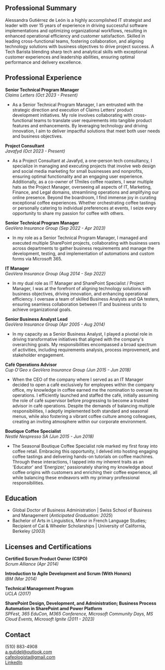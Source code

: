 ## Professional Summary
<p>Alessandra Gutiérrez de León is a highly accomplished IT strategist and leader with over 15 years of experience in driving successful software implementations and optimizing organizational workflows, resulting in enhanced operational efficiency and customer satisfaction. Skilled in leading cross-functional teams, fostering collaboration, and aligning technology solutions with business objectives to drive project success. A Tech Barista blending sharp tech and analytical skills with exceptional customer experiences and leadership abilities, ensuring optimal performance and delivery excellence.</p>


## Professional Experience
**Senior Technical Program Manager**
<br>_Claims Letters (Oct 2023 - Present)_</br>
- As a Senior Technical Program Manager, I am entrusted with the strategic direction and execution of Claims Letters’ product development initiatives. My role involves collaborating with cross-functional teams to translate user requirements into tangible product features and enhancements. By leveraging technology and driving innovation, I aim to   deliver impactful solutions that meet both user needs and business objectives.


**Project Consultant**
<br>_Javafyd (Oct 2023 - Present)_</br>
- As a Project Consultant at Javafyd, a one-person tech consultancy, I specialize in managing and executing projects that involve web design and social media marketing for small businesses and nonprofits, ensuring optimal functionality and an engaging user experience. Additionally, as a co-owner of 17miles coffee roasters, I wear multiple hats as the Project Manager, overseeing all aspects of IT, Marketing, Finance, and Legal domains, streamlining operations and amplifying our online presence. Beyond the boardroom, I find immense joy in curating exceptional coffee experiences. Whether orchestrating coffee tastings or personally catering to individual preferences at events, I seize every opportunity to share my passion for coffee with others.


**Senior Technical Program Manager**
<br>_GeoVera Insurance Group (Sep 2022 - Apr 2023)_
- In my role as a Senior Technical Program Manager, I managed and executed multiple SharePoint projects, collaborating with business users across departments to gather business requirements and manage the development, testing, and implementation of automations and custom forms via Microsoft 365.


**IT Manager**
<br>_GeoVera Insurance Group (Aug 2014 - Sep 2022)_
- In my dual role as IT Manager and SharePoint Specialist / Project Manager, I was at the forefront of aligning technology solutions with business objectives, driving innovation, and enhancing operational efficiency. I oversaw a team of skilled Business Analysts and QA testers, ensuring seamless collaboration between IT and business units to achieve organizational goals.


**Senior Business Analyst Lead**
<br>_GeoVera Insurance Group (Apr 2005 - Aug 2014)_
- In my capacity as a Senior Business Analyst, I played a pivotal role in driving transformative initiatives that aligned with the company's overarching goals. My responsibilities encompassed a broad spectrum of activities, including requirements analysis, process improvement, and stakeholder engagement.


**Café Operations Advisor**
<br>_Cup O'Geo x GeoVera Insurance Group (Jun 2015 - Jun 2018)_
- When the CEO of the company where I served as an IT Manager decided to open a café exclusively for employees within the company office, my knowledge in coffee earned me the nomination to oversee its operations. I efficiently launched and staffed the café, initially assuming the role of café supervisor before progressing to become a trusted advisor in café operations. Despite the demands of balancing multiple responsibilities, I adeptly implemented both standard and seasonal menus, while also fostering a vibrant coffee culture among colleagues, creating an inviting atmosphere within our corporate environment.


**Boutique Coffee Specialist**
<br>_Nestlé Nespresso SA (Jun 2015 - Jun 2018)_
- The Seasonal Boutique Coffee Specialist role marked my first foray into coffee retail. Embracing this opportunity, I delved into hosting engaging coffee tastings and delivering hands-on tutorials on coffee machines. Through these interactions, I tapped into my inherent traits as an 'Educator' and 'Energizer,' passionately sharing my knowledge about coffee origins with customers and enriching their coffee experience, all while balancing these endeavors with my primary professional responsibilities.



## Education
- Global Doctor of Business Administration | Swiss School of Business and Management (_Anticipated Graduation: 2025_)								       		
- Bachelor of Arts in Linguistics, Minor in French Language Studies; Recipient of Cal & Wheeler Scholarships | University of California, Berkeley (_2003_)


## Licenses and Certifications
**Certified Scrum Product Owner (CSPO)**
<br>_Scrum Alliance (Apr 2014)_</br>


**Introduction to Agile Development and Scrum (With Honors)**
<br>_IBM (Mar 2014)_</br>


**Technical Management Program**
<br>_UCLA (2017)_</br>


**SharePoint Design, Development, and Administration; Business Process Automation in SharePoint amd Power Platform**
<br>_SPFest, 365 EduCon, M365 Conference, Microsoft Community Days, MS Cloud Events, Microsoft Ignite (2011 - 2023)_</br>


## Contact
(510) 883-4908</br>
[a.gutidel@outlook.com](mailto:a.gutidel@outlook.com)</br>
[cafeologista@gmail.com](mailto:cafeologista@gmail.com)</br>
[LinkedIn](https://www.linkedin.com/in/gutidel)
